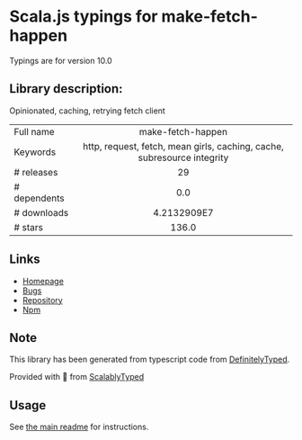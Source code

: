 
# Scala.js typings for make-fetch-happen

Typings are for version 10.0

## Library description:
Opinionated, caching, retrying fetch client

|                    |                 |
| ------------------ | :-------------: |
| Full name          | make-fetch-happen |
| Keywords           | http, request, fetch, mean girls, caching, cache, subresource integrity |
| # releases         | 29 |
| # dependents       | 0.0 |
| # downloads        | 4.2132909E7 |
| # stars            | 136.0 |

## Links
- [Homepage](https://github.com/npm/make-fetch-happen#readme)
- [Bugs](https://github.com/npm/make-fetch-happen/issues)
- [Repository](https://github.com/npm/make-fetch-happen)
- [Npm](https://www.npmjs.com/package/make-fetch-happen)
    


## Note
This library has been generated from typescript code from [DefinitelyTyped](https://definitelytyped.org).

Provided with :purple_heart: from [ScalablyTyped](https://github.com/oyvindberg/ScalablyTyped)

## Usage
See [the main readme](../../readme.md) for instructions.


